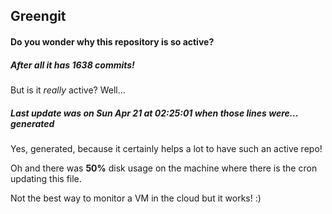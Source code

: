 ## Greengit

#### Do you wonder why this repository is so active?

##### After all it has 1638 commits!

But is it *really* active? Well...

##### Last update was on Sun Apr 21 at 02:25:01 when those lines were... generated

Yes, generated, because it certainly helps a lot to have such an active repo!

Oh and there was **50%** disk usage on the machine
where there is the cron updating this file.

Not the best way to monitor a VM in the cloud but it works! :)
